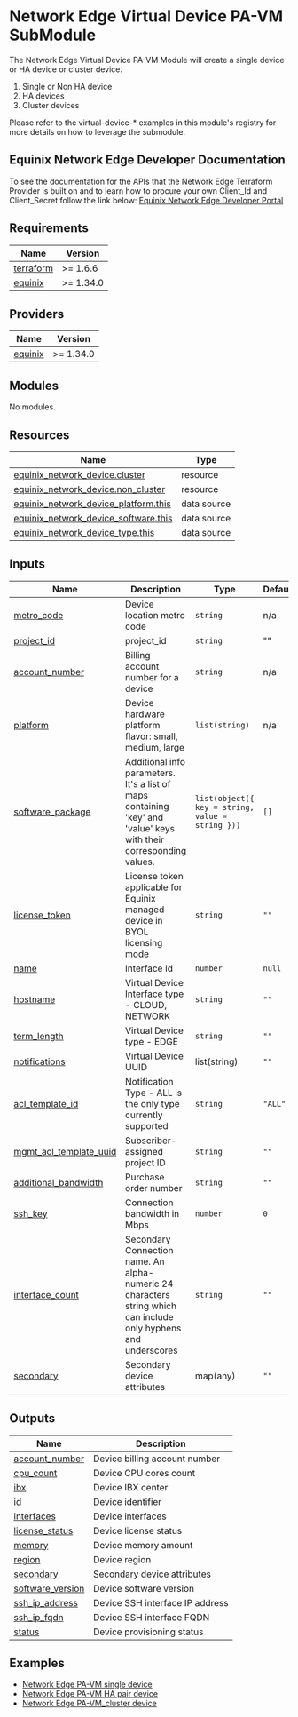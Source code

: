 # Network Edge Virtual Device PA-VM SubModule

The Network Edge Virtual Device PA-VM Module will create a single device or HA device or cluster device.

1. Single or Non HA device
2. HA devices
3. Cluster devices

Please refer to the virtual-device-* examples in this module's registry for more details on how to leverage the
submodule.

<!-- Begin Module Docs (Do not edit contents) -->

## Equinix Network Edge Developer Documentation

To see the documentation for the APIs that the Network Edge Terraform Provider is built on
and to learn how to procure your own Client_Id and Client_Secret follow the link below:
[Equinix Network Edge Developer Portal](https://developer.equinix.com/catalog/network-edgev1)
<!-- End Module Docs -->

<!-- BEGIN_TF_DOCS -->

## Requirements

| Name                                                                      | Version   |
|---------------------------------------------------------------------------|-----------|
| <a name="requirement_terraform"></a> [terraform](#requirement\_terraform) | >= 1.6.6  |
| <a name="requirement_equinix"></a> [equinix](#requirement\_equinix)       | >= 1.34.0 |

## Providers

| Name                                                          | Version   |
|---------------------------------------------------------------|-----------|
| <a name="provider_equinix"></a> [equinix](#provider\_equinix) | >= 1.34.0 |

## Modules

No modules.

## Resources

| Name                                                                                                                                                     | Type        |
|----------------------------------------------------------------------------------------------------------------------------------------------------------|-------------|
| [equinix_network_device.cluster](https://registry.terraform.io/providers/equinix/equinix/latest/docs/resources/network_device)                           | resource    |
| [equinix_network_device.non_cluster](https://registry.terraform.io/providers/equinix/equinix/latest/docs/resources/network_device)                       | resource    |
| [equinix_network_device_platform.this](https://registry.terraform.io/providers/equinix/equinix/latest/docs/data-sources/equinix_network_device_platform) | data source |
| [equinix_network_device_software.this](https://registry.terraform.io/providers/equinix/equinix/latest/docs/data-sources/equinix_network_device_software) | data source |
| [equinix_network_device_type.this](https://registry.terraform.io/providers/equinix/equinix/latest/docs/data-sources/equinix_network_device_type)         | data source |

## Inputs

| Name                                                                                                       | Description                                                                                                        | Type                                             | Default | Required |
|------------------------------------------------------------------------------------------------------------|--------------------------------------------------------------------------------------------------------------------|--------------------------------------------------|---------|:--------:|
| <a name="input_metro_code"></a> [metro\_code](#input\_metro\_code)                                         | Device location metro code                                                                                         | `string`                                         | n/a     |   yes    |
| <a name="input_project_id"></a> [project\_id](#input\_project\_id)                                         | project_id                                                                                                         | `string`                                         | ""      |    no    |
| <a name="input_account_number"></a> [account\_number](#input\_account\_number)                             | Billing account number for a device                                                                                | `string`                                         | n/a     |   yes    |
| <a name="input_platform"></a> [platform](#input\_platform)                                                 | Device hardware platform flavor: small, medium, large                                                              | `list(string)`                                   | n/a     |   yes    |
| <a name="input_software_package"></a> [software\_package](#input\_software\_package)                       | Additional info parameters. It's a list of maps containing 'key' and 'value' keys with their corresponding values. | `list(object({ key = string, value = string }))` | `[]`    |    no    |
| <a name="input_license_token"></a> [license_token](#input\_license\_token)                                 | License token applicable for Equinix managed device in BYOL licensing mode                                         | `string`                                         | `""`    |    no    |
| <a name="input_name"></a> [name](#input\_name)                                                             | Interface Id                                                                                                       | `number`                                         | `null`  |    no    |
| <a name="input_hostname"></a> [hostname](#input\_hostname)                                                 | Virtual Device Interface type - CLOUD, NETWORK                                                                     | `string`                                         | `""`    |    no    |
| <a name="input_term_length"></a> [term_length](#input\_term_length)                                        | Virtual Device type - EDGE                                                                                         | `string`                                         | `""`    |    no    |
| <a name="input_notifications"></a> [notifications](#input\_notifications)                                  | Virtual Device UUID                                                                                                | list(string)                                     | `""`    |    no    |
| <a name="input_acl_template_id"></a> [acl\_template\_id](#input\_acl\_template\_id)                        | Notification Type - ALL is the only type currently supported                                                       | `string`                                         | `"ALL"` |    no    |
| <a name="input_mgmt_acl_template_uuid"></a> [mgmt\_acl\_template\_uuid](#input\_mgmt\_acl\_template\_uuid) | Subscriber-assigned project ID                                                                                     | `string`                                         | `""`    |    no    |
| <a name="input_additional_bandwidth"></a> [additional\_bandwidth](#input\_additional\_bandwidth)           | Purchase order number                                                                                              | `string`                                         | `""`    |    no    |
| <a name="input_ssh_key"></a> [ssh\_key](#input\_ssh\_key)                                                  | Connection bandwidth in Mbps                                                                                       | `number`                                         | `0`     |    no    |
| <a name="input_interface_count"></a> [interface\_count](#input\_interface\_count)                          | Secondary Connection name. An alpha-numeric 24 characters string which can include only hyphens and underscores    | `string`                                         | `""`    |    no    |
| <a name="input_secondary"></a> [secondary](#input\_secondary)                                              | Secondary device attributes                                                                                        | map(any)                                         | `""`    |    no    |

## Outputs

| Name                                                                                   | Description                     |
|----------------------------------------------------------------------------------------|---------------------------------|
| <a name="output_account_number"></a> [account\_number](#output\_account\_number)       | Device billing account number   |
| <a name="output_cpu_count"></a> [cpu\_count](#output\_cpu\_count)                      | Device CPU cores count          |
| <a name="output_ibx"></a> [ibx](#output\_ibx)                                          | Device IBX center               |
| <a name="output_id"></a> [id](#output\_id)                                             | Device identifier               |
| <a name="output_interfaces"></a> [interfaces](#output\_interfaces)                     | Device interfaces               |
| <a name="output_license_status"></a> [license\_status](#output\_license\_status)       | Device license status           |
| <a name="output_memory"></a> [memory](#output\_memory)                                 | Device memory amount            |
| <a name="output_region"></a> [region](#output\_region)                                 | Device region                   |
| <a name="output_secondary"></a> [secondary](#output\_secondary)                        | Secondary device attributes     |
| <a name="output_software_version"></a> [software\_version](#output\_software\_version) | Device software version         |
| <a name="output_ssh_ip_address"></a> [ssh\_ip\_address](#output\_ssh\_ip\_address)     | Device SSH interface IP address |
| <a name="output_ssh_ip_fqdn"></a> [ssh\_ip\_fqdn](#output\_ssh\_ip\_fqdn)              | Device SSH interface FQDN       |
| <a name="output_status"></a> [status](#output\_status)                                 | Device provisioning status      |

<!-- END_TF_DOCS -->

## Examples

- [Network Edge PA-VM single device](https://registry.terraform.io/modules/equinix/terraform-equinix-network-edge/examples/pa-vm-firewall-single/)
- [Network Edge PA-VM HA pair device](https://registry.terraform.io/modules/equinix/terraform-equinix-network-edge/examples/pa-vm-firewall-ha/)
- [Network Edge PA-VM_cluster device](https://registry.terraform.io/modules/equinix/terraform-equinix-network-edge/examples/pa-vm-firewall-cluster/)

[equinix_network_device_data_source_url]: (https://registry.terraform.io/providers/equinix/equinix/latest/docs/data-sources/equinix_network_device)

[equinix_network_device_type_data_source_url]: (https://registry.terraform.io/providers/equinix/equinix/latest/docs/data-sources/equinix_network_device_type)

[equinix_network_device_platform_data_source_url]: (https://registry.terraform.io/providers/equinix/equinix/latest/docs/data-sources/equinix_network_device_platform)

[equinix_network_device_software_data_source_url]: (https://registry.terraform.io/providers/equinix/equinix/latest/docs/data-sources/equinix_network_device_software)

[equinix_terraform_provider_url]: (https://registry.terraform.io/providers/equinix/equinix/latest)